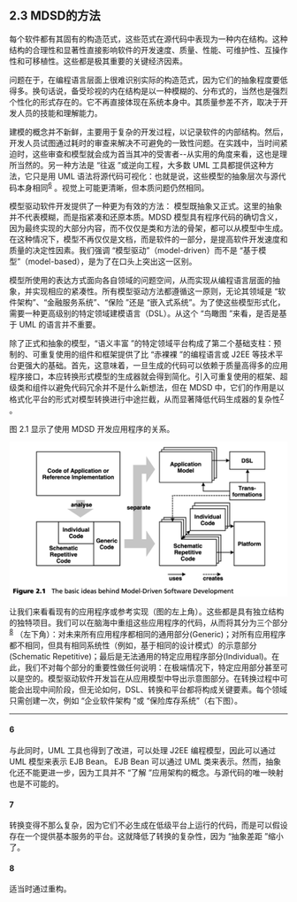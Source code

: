 ## 2.3 MDSD的方法
每个软件都有其固有的构造范式，这些范式在源代码中表现为一种内在结构。这种结构的合理性和显著性直接影响软件的开发速度、质量、性能、可维护性、互操作性和可移植性。这些都是极其重要的关键经济因素。

问题在于，在编程语言层面上很难识别实际的构造范式，因为它们的抽象程度要低得多。换句话说，备受珍视的内在结构是以一种模糊的、分布式的，当然也是强烈个性化的形式存在的。它不再直接体现在系统本身中。其质量参差不齐，取决于开发人员的技能和理解能力。

建模的概念并不新鲜，主要用于复杂的开发过程，以记录软件的内部结构。然后，开发人员试图通过耗时的审查来解决不可避免的一致性问题。在实践中，当时间紧迫时，这些审查和模型就会成为首当其冲的受害者--从实用的角度来看，这也是理所当然的。另一种方法是 “往返 ”或逆向工程，大多数 UML 工具都提供这种方法，它只是用 UML 语法将源代码可视化：也就是说，这些模型的抽象层次与源代码本身相同<sup>[6](#6)</sup>
 。视觉上可能更清晰，但本质问题仍然相同。

模型驱动软件开发提供了一种更为有效的方法： 模型既抽象又正式。这里的抽象并不代表模糊，而是指紧凑和还原本质。MDSD 模型具有程序代码的确切含义，因为最终实现的大部分内容，而不仅仅是类和方法的骨架，都可以从模型中生成。在这种情况下，模型不再仅仅是文档，而是软件的一部分，是提高软件开发速度和质量的决定性因素。我们强调 “模型驱动”（model-driven）而不是 “基于模型”（model-based），是为了在口头上突出这一区别。

模型所使用的表达方式面向各自领域的问题空间，从而实现从编程语言层面的抽象，并实现相应的紧凑性。所有模型驱动方法都遵循这一原则，无论其领域是 “软件架构”、“金融服务系统”、“保险 ”还是 “嵌入式系统”。为了使这些模型形式化，需要一种更高级别的特定领域建模语言（DSL）。从这个 “鸟瞰图 ”来看，是否是基于 UML 的语言并不重要。

除了正式和抽象的模型，“语义丰富 ”的特定领域平台构成了第二个基础支柱：预制的、可重复使用的组件和框架提供了比 “赤裸裸 ”的编程语言或 J2EE 等技术平台更强大的基础。首先，这意味着，一旦生成的代码可以依赖于质量高得多的应用程序接口，本应转换形式模型的生成器就会得到简化。引入可重复使用的框架、超级类和组件以避免代码冗余并不是什么新想法，但在 MDSD 中，它们的作用是以格式化平台的形式对模型转换进行中途拦截，从而显著降低代码生成器的复杂性<sup>[7](#7)</sup>
。

图 2.1 显示了使用 MDSD 开发应用程序的关系。

![Figure 2.1](../img/f2.1.png)

让我们来看看现有的应用程序或参考实现（图的左上角）。这些都是具有独立结构的独特项目。我们可以在脑海中重组这些应用程序的代码，从而将其分为三个部分<sup>[8](#8)</sup>
 （左下角）：对未来所有应用程序都相同的通用部分(Generic)；对所有应用程序都不相同，但具有相同系统性（例如，基于相同的设计模式）的示意部分(Schematic Repetitive)；最后是无法通用的特定应用程序部分(Individual)。在此，我们不对每个部分的重要性做任何说明：在极端情况下，特定应用部分甚至可以是空的。模型驱动软件开发旨在从应用模型中导出示意图部分。在转换过程中可能会出现中间阶段，但无论如何，DSL、转换和平台都将构成关键要素。每个领域只需创建一次，例如 “企业软件架构 ”或 “保险库存系统”（右下图）。

---
#### 6
与此同时，UML 工具也得到了改进，可以处理 J2EE 编程模型，因此可以通过 UML 模型来表示 EJB Bean。
EJB Bean 可以通过 UML 类来表示。然而，抽象化还不能更进一步，因为工具并不 “了解 ”应用架构的概念。与源代码的唯一映射也是不可能的。

#### 7
转换变得不那么复杂，因为它们不必生成在低级平台上运行的代码，而是可以假设存在一个提供基本服务的平台。这就降低了转换的复杂性，因为 “抽象差距 ”缩小了。

#### 8
适当时通过重构。
